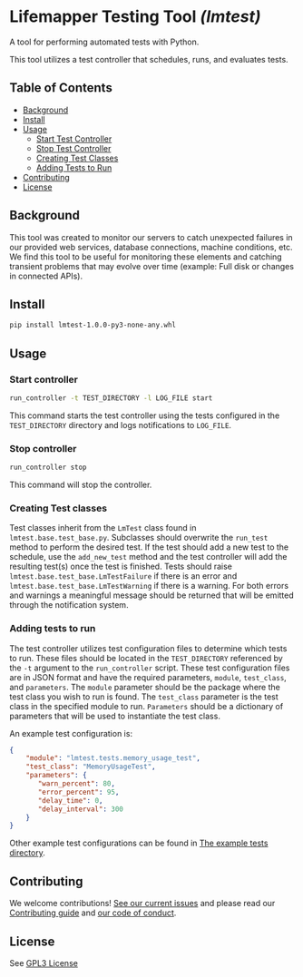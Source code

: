 # Lifemapper Testing Tool _(lmtest)_

A tool for performing automated tests with Python.

This tool utilizes a test controller that schedules, runs, and evaluates tests.

## Table of Contents

- [Background](#background)
- [Install](#install)
- [Usage](#usage)
  - [Start Test Controller](#start-controller)
  - [Stop Test Controller](#stop-controller)
  - [Creating Test Classes](#creating-test-classes)
  - [Adding Tests to Run](#adding-tests-to-run)
- [Contributing](#contributing)
- [License](#license)

## Background

This tool was created to monitor our servers to catch unexpected failures in our provided web services, database connections, machine conditions, etc.
We find this tool to be useful for monitoring these elements and catching transient problems that may evolve over time (example: Full disk or changes in connected APIs).

## Install

```sh
pip install lmtest-1.0.0-py3-none-any.whl
```

## Usage

### Start controller
```sh
run_controller -t TEST_DIRECTORY -l LOG_FILE start
```

This command starts the test controller using the tests configured in the `TEST_DIRECTORY` directory and logs notifications to `LOG_FILE`.

### Stop controller
```sh
run_controller stop
```

This command will stop the controller.


### Creating Test classes

Test classes inherit from the ```LmTest``` class found in ```lmtest.base.test_base.py```.
Subclasses should overwrite the ```run_test``` method to perform the desired test.
If the test should add a new test to the schedule, use the ```add_new_test``` method and the test controller will add the resulting test(s)
once the test is finished.  Tests should raise ```lmtest.base.test_base.LmTestFailure``` if there is an error and
```lmtest.base.test_base.LmTestWarning``` if there is a warning.  For both errors and warnings a meaningful message should be returned that
will be emitted through the notification system.


### Adding tests to run

The test controller utilizes test configuration files to determine which tests to run.  These files should be located in the
```TEST_DIRECTORY``` referenced by the ```-t``` argument to the ```run_controller``` script.  These test configuration files are in JSON
format and have the required parameters, ```module```, ```test_class```, and ```parameters```.  The ```module``` parameter should be the
package where the test class you wish to run is found.  The ```test_class``` parameter is the test class in the specified module to run.
```Parameters``` should be a dictionary of parameters that will be used to instantiate the test class.

An example test configuration is:
```json
{
    "module": "lmtest.tests.memory_usage_test",
    "test_class": "MemoryUsageTest",
    "parameters": {
       "warn_percent": 80,
       "error_percent": 95,
       "delay_time": 0,
       "delay_interval": 300
    }
}
```

Other example test configurations can be found in [The example tests directory](example_tests).


## Contributing

We welcome contributions!  [See our current issues](https://github.com/lifemapper/lmtest/issues) and please read
our [Contributing guide](CONTRIBUTING.md) and [our code of conduct](CODE_OF_CONDUCT.md).


## License

See [GPL3 License](LICENSE)
